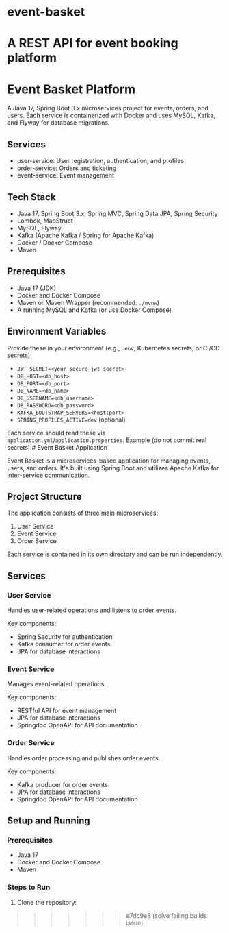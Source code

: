 
# event-basket
A REST API for event booking platform
=======
# Event Basket Platform

A Java 17, Spring Boot 3.x microservices project for events, orders, and users. Each service is containerized with Docker and uses MySQL, Kafka, and Flyway for database migrations.

## Services
- user-service: User registration, authentication, and profiles
- order-service: Orders and ticketing
- event-service: Event management

## Tech Stack
- Java 17, Spring Boot 3.x, Spring MVC, Spring Data JPA, Spring Security
- Lombok, MapStruct
- MySQL, Flyway
- Kafka (Apache Kafka / Spring for Apache Kafka)
- Docker / Docker Compose
- Maven

## Prerequisites
- Java 17 (JDK)
- Docker and Docker Compose
- Maven or Maven Wrapper (recommended: `./mvnw`)
- A running MySQL and Kafka (or use Docker Compose)

## Environment Variables
Provide these in your environment (e.g., `.env`, Kubernetes secrets, or CI/CD secrets):
- `JWT_SECRET=<your_secure_jwt_secret>`
- `DB_HOST=<db_host>`
- `DB_PORT=<db_port>`
- `DB_NAME=<db_name>`
- `DB_USERNAME=<db_username>`
- `DB_PASSWORD=<db_password>`
- `KAFKA_BOOTSTRAP_SERVERS=<host:port>`
- `SPRING_PROFILES_ACTIVE=dev` (optional)

Each service should read these via `application.yml`/`application.properties`. Example (do not commit real secrets):# Event Basket Application

Event Basket is a microservices-based application for managing events, users, and orders. It's built using Spring Boot and utilizes Apache Kafka for inter-service communication.

## Project Structure

The application consists of three main microservices:

1. User Service
2. Event Service
3. Order Service

Each service is contained in its own directory and can be run independently.

## Services

### User Service

Handles user-related operations and listens to order events.

Key components:
- Spring Security for authentication
- Kafka consumer for order events
- JPA for database interactions

### Event Service

Manages event-related operations.

Key components:
- RESTful API for event management
- JPA for database interactions
- Springdoc OpenAPI for API documentation

### Order Service

Handles order processing and publishes order events.

Key components:
- Kafka producer for order events
- JPA for database interactions
- Springdoc OpenAPI for API documentation

## Setup and Running

### Prerequisites

- Java 17
- Docker and Docker Compose
- Maven

### Steps to Run

1. Clone the repository:
>>>>>>> e7dc9e8 (solve failing builds issue)
